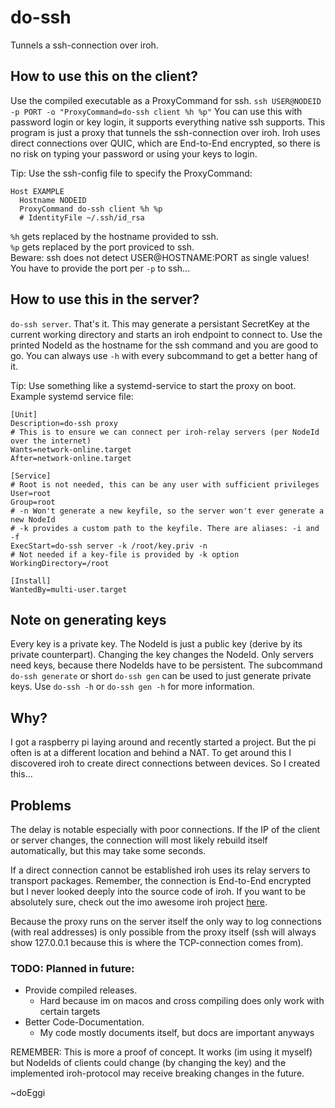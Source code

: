 # do-ssh
Tunnels a ssh-connection over iroh.

## How to use this on the client?
Use the compiled executable as a ProxyCommand for ssh.
```ssh USER@NODEID -p PORT -o "ProxyCommand=do-ssh client %h %p"```
You can use this with password login or key login, it supports everything native ssh supports.
This program is just a proxy that tunnels the ssh-connection over iroh.
Iroh uses direct connections over QUIC, which are End-to-End encrypted, so there is no risk on typing your password or using your keys to login.

Tip: Use the ssh-config file to specify the ProxyCommand:
```
Host EXAMPLE
  Hostname NODEID
  ProxyCommand do-ssh client %h %p
  # IdentityFile ~/.ssh/id_rsa
```
`%h` gets replaced by the hostname provided to ssh.\
`%p` gets replaced by the port proviced to ssh.\
Beware: ssh does not detect USER@HOSTNAME:PORT as single values! You have to provide the port per `-p` to ssh...

## How to use this in the server?
`do-ssh server`.
That's it.
This may generate a persistant SecretKey at the current working directory and starts an iroh endpoint to connect to.
Use the printed NodeId as the hostname for the ssh command and you are good to go.
You can always use `-h` with every subcommand to get a better hang of it.

Tip: Use something like a systemd-service to start the proxy on boot.
Example systemd service file:
```
[Unit]
Description=do-ssh proxy
# This is to ensure we can connect per iroh-relay servers (per NodeId over the internet)
Wants=network-online.target
After=network-online.target

[Service]
# Root is not needed, this can be any user with sufficient privileges
User=root
Group=root
# -n Won't generate a new keyfile, so the server won't ever generate a new NodeId
# -k provides a custom path to the keyfile. There are aliases: -i and -f
ExecStart=do-ssh server -k /root/key.priv -n
# Not needed if a key-file is provided by -k option
WorkingDirectory=/root

[Install]
WantedBy=multi-user.target
```

## Note on generating keys
Every key is a private key. The NodeId is just a public key (derive by its private counterpart). Changing the key changes the NodeId. Only servers need keys, because there NodeIds have to be persistent.
The subcommand `do-ssh generate` or short `do-ssh gen` can be used to just generate private keys. Use `do-ssh -h` or `do-ssh gen -h` for more information.

## Why?
I got a raspberry pi laying around and recently started a project. But the pi often is at a different location and behind a NAT.
To get around this I discovered iroh to create direct connections between devices. So I created this...

## Problems
The delay is notable especially with poor connections.
If the IP of the client or server changes, the connection will most likely rebuild itself automatically, but this may take some seconds.

If a direct connection cannot be established iroh uses its relay servers to transport packages.
Remember, the connection is End-to-End encrypted but I never looked deeply into the source code of iroh.
If you want to be absolutely sure, check out the imo awesome iroh project [here](https://github.com/n0-computer/iroh).

Because the proxy runs on the server itself the only way to log connections (with real addresses) is only possible from the proxy itself (ssh will always show 127.0.0.1 because this is where the TCP-connection comes from).

### TODO: Planned in future:
- Provide compiled releases.
  - Hard because im on macos and cross compiling does only work with certain targets
- Better Code-Documentation.
  - My code mostly documents itself, but docs are important anyways

REMEMBER: This is more a proof of concept. It works (im using it myself) but NodeIds of clients could change (by changing the key) and the implemented iroh-protocol may receive breaking changes in the future.

~doEggi
